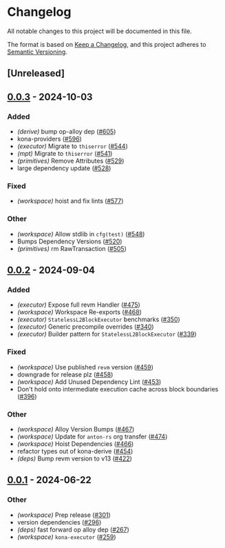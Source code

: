 # Changelog
All notable changes to this project will be documented in this file.

The format is based on [Keep a Changelog](https://keepachangelog.com/en/1.0.0/),
and this project adheres to [Semantic Versioning](https://semver.org/spec/v2.0.0.html).

## [Unreleased]

## [0.0.3](https://github.com/GrapeBaBa/kona/compare/kona-executor-v0.0.2...kona-executor-v0.0.3) - 2024-10-03

### Added

- *(derive)* bump op-alloy dep ([#605](https://github.com/GrapeBaBa/kona/pull/605))
- kona-providers ([#596](https://github.com/GrapeBaBa/kona/pull/596))
- *(executor)* Migrate to `thiserror` ([#544](https://github.com/GrapeBaBa/kona/pull/544))
- *(mpt)* Migrate to `thiserror` ([#541](https://github.com/GrapeBaBa/kona/pull/541))
- *(primitives)* Remove Attributes ([#529](https://github.com/GrapeBaBa/kona/pull/529))
- large dependency update ([#528](https://github.com/GrapeBaBa/kona/pull/528))

### Fixed

- *(workspace)* hoist and fix lints ([#577](https://github.com/GrapeBaBa/kona/pull/577))

### Other

- *(workspace)* Allow stdlib in `cfg(test)` ([#548](https://github.com/GrapeBaBa/kona/pull/548))
- Bumps Dependency Versions ([#520](https://github.com/GrapeBaBa/kona/pull/520))
- *(primitives)* rm RawTransaction ([#505](https://github.com/GrapeBaBa/kona/pull/505))

## [0.0.2](https://github.com/anton-rs/kona/compare/kona-executor-v0.0.1...kona-executor-v0.0.2) - 2024-09-04

### Added
- *(executor)* Expose full revm Handler ([#475](https://github.com/anton-rs/kona/pull/475))
- *(workspace)* Workspace Re-exports ([#468](https://github.com/anton-rs/kona/pull/468))
- *(executor)* `StatelessL2BlockExecutor` benchmarks ([#350](https://github.com/anton-rs/kona/pull/350))
- *(executor)* Generic precompile overrides ([#340](https://github.com/anton-rs/kona/pull/340))
- *(executor)* Builder pattern for `StatelessL2BlockExecutor` ([#339](https://github.com/anton-rs/kona/pull/339))

### Fixed
- *(workspace)* Use published `revm` version ([#459](https://github.com/anton-rs/kona/pull/459))
- downgrade for release plz ([#458](https://github.com/anton-rs/kona/pull/458))
- *(workspace)* Add Unused Dependency Lint ([#453](https://github.com/anton-rs/kona/pull/453))
- Don't hold onto intermediate execution cache across block boundaries ([#396](https://github.com/anton-rs/kona/pull/396))

### Other
- *(workspace)* Alloy Version Bumps ([#467](https://github.com/anton-rs/kona/pull/467))
- *(workspace)* Update for `anton-rs` org transfer ([#474](https://github.com/anton-rs/kona/pull/474))
- *(workspace)* Hoist Dependencies ([#466](https://github.com/anton-rs/kona/pull/466))
- refactor types out of kona-derive ([#454](https://github.com/anton-rs/kona/pull/454))
- *(deps)* Bump revm version to v13 ([#422](https://github.com/anton-rs/kona/pull/422))

## [0.0.1](https://github.com/anton-rs/kona/releases/tag/kona-executor-v0.0.1) - 2024-06-22

### Other
- *(workspace)* Prep release ([#301](https://github.com/anton-rs/kona/pull/301))
- version dependencies ([#296](https://github.com/anton-rs/kona/pull/296))
- *(deps)* fast forward op alloy dep ([#267](https://github.com/anton-rs/kona/pull/267))
- *(workspace)* `kona-executor` ([#259](https://github.com/anton-rs/kona/pull/259))
